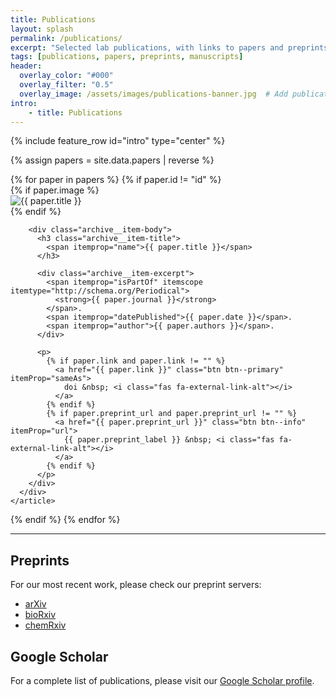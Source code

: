 ```yaml
---
title: Publications
layout: splash
permalink: /publications/
excerpt: "Selected lab publications, with links to papers and preprints."
tags: [publications, papers, preprints, manuscripts]
header:
  overlay_color: "#000"
  overlay_filter: "0.5"
  overlay_image: /assets/images/publications-banner.jpg  # Add publications banner
intro:
    - title: Publications
---
```


{% include feature_row id="intro" type="center" %}

<!-- Parse CSV and display publications -->
{% assign papers = site.data.papers | reverse %}

<div class="feature__wrapper">
{% for paper in papers %}
  {% if paper.id != "id" %}  <!-- Skip header row -->
  <div class="feature__item--left">
    <article itemscope itemtype="http://schema.org/ScholarlyArticle">
      <div class="archive__item">
        {% if paper.image %}
        <div class="archive__item-teaser">
          <img src="/assets/images/papers/{{ paper.image }}" alt="{{ paper.title }}">
        </div>
        {% endif %}
        
        <div class="archive__item-body">
          <h3 class="archive__item-title">
            <span itemprop="name">{{ paper.title }}</span>
          </h3>
          
          <div class="archive__item-excerpt">
            <span itemprop="isPartOf" itemscope itemtype="http://schema.org/Periodical">
              <strong>{{ paper.journal }}</strong>
            </span>. 
            <span itemprop="datePublished">{{ paper.date }}</span>. 
            <span itemprop="author">{{ paper.authors }}</span>.
          </div>
          
          <p>
            {% if paper.link and paper.link != "" %}
              <a href="{{ paper.link }}" class="btn btn--primary" itemProp="sameAs">
                doi &nbsp; <i class="fas fa-external-link-alt"></i>
              </a>
            {% endif %}
            {% if paper.preprint_url and paper.preprint_url != "" %}
              <a href="{{ paper.preprint_url }}" class="btn btn--info" itemProp="url">
                {{ paper.preprint_label }} &nbsp; <i class="fas fa-external-link-alt"></i>
              </a>
            {% endif %}
          </p>
        </div>
      </div>
    </article>
  </div>
  {% endif %}
{% endfor %}
</div>

---

## Preprints

For our most recent work, please check our preprint servers:
- [arXiv](https://arxiv.org/search/?query=YourLab&searchtype=all)
- [bioRxiv](https://www.biorxiv.org/search/YourLab)
- [chemRxiv](https://chemrxiv.org/engage/chemrxiv/search-dashboard?text=YourLab)

## Google Scholar

For a complete list of publications, please visit our [Google Scholar profile](https://scholar.google.com/citations?user=YOURID).